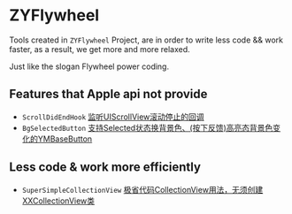 # ZYFlywheel
Tools created in `ZYFlywheel` Project, are in order to write less code && work faster, as a result, we get more and more relaxed.

Just like the slogan Flywheel power coding.


## Features that Apple api not provide

* `ScrollDidEndHook` [监听UIScrollView滚动停止的回调](https://github.com/wustzhy/ZYProjects/tree/master/ScrollDidEndHook)
* `BgSelectedButton` [支持Selected状态换背景色、(按下反馈)高亮态背景色变化的YMBaseButton](https://github.com/wustzhy/ZYProjects/tree/master/BgSelectedButton)


## Less code & work more efficiently

* `SuperSimpleCollectionView` [极省代码CollectionView用法，无须创建XXCollectionView类](https://github.com/wustzhy/ZYProjects/tree/master/SuperSimpleCollectionView)

